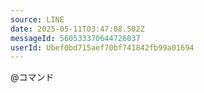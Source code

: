 ```yaml
---
source: LINE
date: 2025-05-11T03:47:08.502Z
messageId: 560533370644726037
userId: Ubef0bd715aef70bf741842fb99a01694
---
```


@コマンド